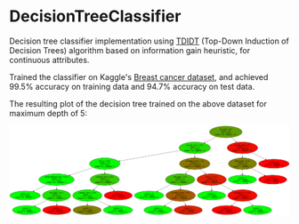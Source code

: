 # DecisionTreeClassifier
Decision tree classifier implementation using [TDIDT](https://de.wikipedia.org/wiki/Top-Down_Induction_of_Decision_Trees#:~:text=Top%2DDown%20Induction%20of%20Decision%20Trees%20oder%20kurz%20TDIDT%20ist,der%20Verwendung%20von%20Entscheidungsb%C3%A4umen%20basiert.) (Top-Down Induction of Decision Trees) algorithm based on information gain heuristic, for continuous attributes.

Trained the classifier on Kaggle's [Breast cancer dataset](https://www.kaggle.com/uciml/breast-cancer-wisconsin-data), and achieved 99.5% accuracy on training data and 94.7% accuracy on test data.


The resulting plot of the decision tree trained on the above dataset for maximum depth of 5:

<p float="left">
  <img src="https://github.com/AniKar/DecisionTreeClassifier/blob/main/output/decision_tree_plot.png" width="2000" />
</p>

